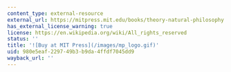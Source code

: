 ```yaml
---
content_type: external-resource
external_url: https://mitpress.mit.edu/books/theory-natural-philosophy
has_external_license_warning: true
license: https://en.wikipedia.org/wiki/All_rights_reserved
status: ''
title: '![Buy at MIT Press](/images/mp_logo.gif)'
uid: 980e5eaf-2297-49b3-b9da-4ffdf7045dd9
wayback_url: ''
---
```

